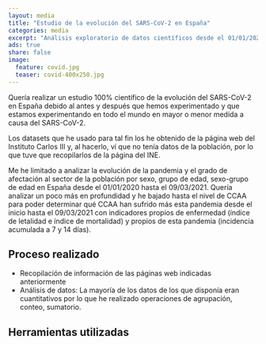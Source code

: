 ```yaml
---
layout: media
title: "Estudio de la evolución del SARS-CoV-2 en España"
categories: media
excerpt: "Análisis exploratorio de datos científicos desde el 01/01/2020 hasta el 09/03/2021 obtenidos del Instituto Carlos III"
ads: true
share: false
image:
  feature: covid.jpg
  teaser: covid-400x250.jpg 
---
```


Quería realizar un estudio 100% científico de la evolución del SARS-CoV-2 en España debido al antes y después que hemos experimentado y que estamos experimentando en todo el mundo en mayor o menor medida a causa del SARS-CoV-2.

Los datasets que he usado para tal fin los he obtenido de la página web del Instituto Carlos III y, al hacerlo, ví que no tenía datos de la población, por lo que tuve que recopilarlos de la página del INE.

Me he limitado a analizar la evolución de la pandemia y el grado de afectación al sector de la población por sexo, grupo de edad, sexo-grupo de edad en España desde el 01/01/2020 hasta el 09/03/2021. Quería analizar un poco más en profundidad y he bajado hasta el nivel de CCAA para poder determinar qué CCAA han sufrido más esta pandemia desde el inicio hasta el 09/03/2021 con indicadores propios de enfermedad (índice de letalidad e índice de mortalidad) y propios de esta pandemia (incidencia acumulada a 7 y 14 días).

## Proceso realizado

* Recopilación de información de las páginas web indicadas anteriormente
* Análisis de datos: La mayoría de los datos de los que disponía eran cuantitativos por lo que he realizado operaciones de agrupación, conteo, sumatorio. 

## Herramientas utilizadas

